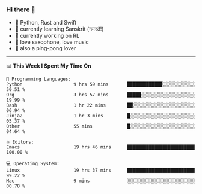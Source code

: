 ### Hi there 👋

- 📙 Python, Rust and Swift
- 🌱 currently learning Sanskrit (नमस्ते!)
- 🔭 currently working on RL
- 🎷 love saxophone, love music
- 🏓 also a ping-pong lover

<!--
**ZiqinGong/ZiqinGong** is a ✨ _special_ ✨ repository because its `README.md` (this file) appears on your GitHub profile.

Here are some ideas to get you started:

- 🔭 I’m currently working on ...
- 🌱 I’m currently learning ...
- 👯 I’m looking to collaborate on ...
- 🤔 I’m looking for help with ...
- 💬 Ask me about ...
- 📫 gongzq0301@sjtu.edu.cn
- 😄 Pronouns: ...
- ⚡ Fun fact: ...
-->

---

<!--START_SECTION:waka-->
📊 **This Week I Spent My Time On** 

```text
💬 Programming Languages: 
Python                   9 hrs 59 mins       █████████████░░░░░░░░░░░░   50.51 % 
Org                      3 hrs 57 mins       █████░░░░░░░░░░░░░░░░░░░░   19.99 % 
Bash                     1 hr 22 mins        ██░░░░░░░░░░░░░░░░░░░░░░░   06.94 % 
Jinja2                   1 hr 3 mins         █░░░░░░░░░░░░░░░░░░░░░░░░   05.37 % 
Other                    55 mins             █░░░░░░░░░░░░░░░░░░░░░░░░   04.64 % 

🔥 Editors: 
Emacs                    19 hrs 46 mins      █████████████████████████   100.00 % 

💻 Operating System: 
Linux                    19 hrs 37 mins      █████████████████████████   99.22 % 
Mac                      9 mins              ░░░░░░░░░░░░░░░░░░░░░░░░░   00.78 % 
```


<!--END_SECTION:waka-->
